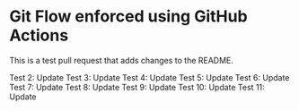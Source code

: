 # Git Flow enforced using GitHub Actions

This is a test pull request that adds changes to the README.

Test 2: Update
Test 3: Update
Test 4: Update
Test 5: Update
Test 6: Update
Test 7: Update
Test 8: Update
Test 9: Update
Test 10: Update
Test 11: Update
